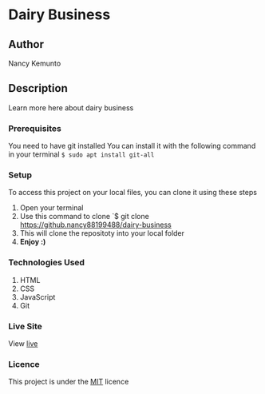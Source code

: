 # Dairy Business
## Author
Nancy Kemunto
## Description
Learn more here about dairy business
### Prerequisites
You need to have git installed
You can install it with the following command in your terminal
`$ sudo apt install git-all`
### Setup
To access this project on your local files, you can clone it using these steps
1. Open your terminal
1. Use this command to clone `$ git clone https://github.nancy88199488/dairy-business
1. This will clone the repositoty into your local folder
1. __Enjoy :)__
### Technologies Used
1. HTML
1. CSS
1. JavaScript
1. Git
### Live Site
View [live](https://nancy88199488.github.io/dairy-business/)
### Licence
This project is under the  [MIT](LICENSE) licence